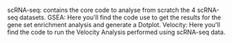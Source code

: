 
scRNA-seq: contains the core code to analyse from scratch the 4 scRNA-seq datasets.
GSEA: Here you'll find the code use to get the results for the gene set enrichment analysis and generate a Dotplot.
Velocity: Here you'll find the code to run the Velocity Analysis performed using scRNA-seq data.
